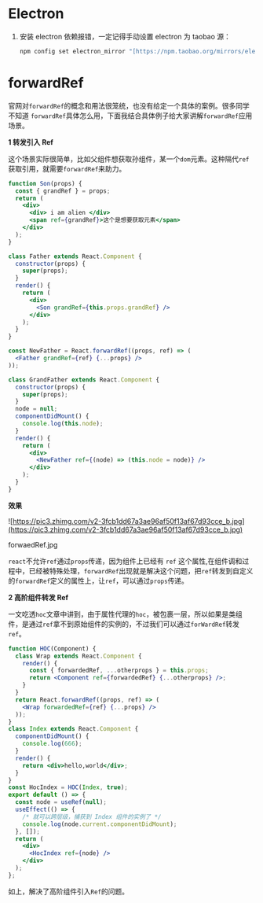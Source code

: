 # Electron

1. 安装 electron 依赖报错，一定记得手动设置 electron 为 taobao 源：

   ```bash
   npm config set electron_mirror "[https://npm.taobao.org/mirrors/electron/](https://npm.taobao.org/mirrors/electron/)"
   ```

# forwardRef

官网对`forwardRef`的概念和用法很笼统，也没有给定一个具体的案例。很多同学不知道 `forwardRef`具体怎么用，下面我结合具体例子给大家讲解`forwardRef`应用场景。

**1 转发引入 Ref**

这个场景实际很简单，比如父组件想获取孙组件，某一个`dom`元素。这种隔代`ref`获取引用，就需要`forwardRef`来助力。

```jsx
function Son(props) {
  const { grandRef } = props;
  return (
    <div>
      <div> i am alien </div>
      <span ref={grandRef}>这个是想要获取元素</span>
    </div>
  );
}

class Father extends React.Component {
  constructor(props) {
    super(props);
  }
  render() {
    return (
      <div>
        <Son grandRef={this.props.grandRef} />
      </div>
    );
  }
}

const NewFather = React.forwardRef((props, ref) => (
  <Father grandRef={ref} {...props} />
));

class GrandFather extends React.Component {
  constructor(props) {
    super(props);
  }
  node = null;
  componentDidMount() {
    console.log(this.node);
  }
  render() {
    return (
      <div>
        <NewFather ref={(node) => (this.node = node)} />
      </div>
    );
  }
}
```

**效果**

![https://pic3.zhimg.com/v2-3fcb1dd67a3ae96af50f13af67d93cce_b.jpg](https://pic3.zhimg.com/v2-3fcb1dd67a3ae96af50f13af67d93cce_b.jpg)

forwaedRef.jpg

`react`不允许`ref`通过`props`传递，因为组件上已经有 `ref` 这个属性,在组件调和过程中，已经被特殊处理，`forwardRef`出现就是解决这个问题，把`ref`转发到自定义的`forwardRef`定义的属性上，让`ref`，可以通过`props`传递。

**2 高阶组件转发 Ref**

一文吃透`hoc`文章中讲到，由于属性代理的`hoc`，被包裹一层，所以如果是类组件，是通过`ref`拿不到原始组件的实例的，不过我们可以通过`forWardRef`转发`ref`。

```jsx
function HOC(Component) {
  class Wrap extends React.Component {
    render() {
      const { forwardedRef, ...otherprops } = this.props;
      return <Component ref={forwardedRef} {...otherprops} />;
    }
  }
  return React.forwardRef((props, ref) => (
    <Wrap forwardedRef={ref} {...props} />
  ));
}
class Index extends React.Component {
  componentDidMount() {
    console.log(666);
  }
  render() {
    return <div>hello,world</div>;
  }
}
const HocIndex = HOC(Index, true);
export default () => {
  const node = useRef(null);
  useEffect(() => {
    /* 就可以跨层级，捕获到 Index 组件的实例了 */
    console.log(node.current.componentDidMount);
  }, []);
  return (
    <div>
      <HocIndex ref={node} />
    </div>
  );
};
```

如上，解决了高阶组件引入`Ref`的问题。
